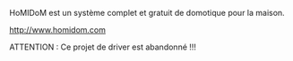 HoMIDoM est un système complet et gratuit de domotique pour la maison.

http://www.homidom.com

ATTENTION : Ce projet de driver est abandonné !!!
